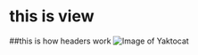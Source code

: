 # this is view
##this is how headers work 
![Image of Yaktocat](https://octodex.github.com/images/yaktocat.png)

